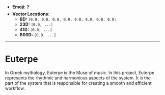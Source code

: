 - **Emoji:** ❓
- **Vector Locations:**
    - **8D:** `[0.0, 0.0, 0.0, 0.0, 0.0, 0.0, 0.0, 0.0]`
    - **23D:** `[0.0, ...]`
    - **41D:** `[0.0, ...]`
    - **800D:** `[0.0, ...]`

---

# Euterpe

In Greek mythology, Euterpe is the Muse of music. In this project, Euterpe represents the rhythmic and harmonious aspects of the system. It is the part of the system that is responsible for creating a smooth and efficient workflow.
